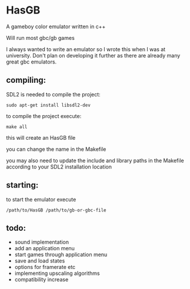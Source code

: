 # HasGB

A gameboy color emulator written in c++

Will run most gbc/gb games

I always wanted to write an emulator so I wrote this when I was at university. Don't plan on developing it further as there are already many great gbc emulators.

## **compiling:**

SDL2 is needed to compile the project:

    sudo apt-get install libsdl2-dev

to compile the project execute:

    make all

this will create an HasGB file

you can change the name in the Makefile

you may also need to update the include and library paths in the Makefile according to your SDL2 installation location

## **starting:**

to start the emulator execute

    /path/to/HasGB /path/to/gb-or-gbc-file

## **todo:**

- sound implementation
- add an application menu
- start games through application menu
- save and load states
- options for framerate etc
- implementing upscaling algorithms
- compatibility increase
